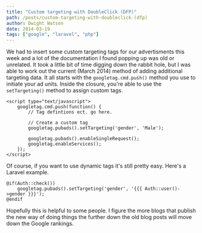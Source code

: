 ```yaml
---
title: "Custom targeting with DoubleClick (DFP)"
path: /posts/custom-targeting-with-doubleclick-(dfp)
author: Dwight Watson
date: 2014-03-19
tags: ["google", "laravel", "php"]
---
```


We had to insert some custom targeting tags for our advertisments this week and a lot of the documentation I found popping up was old or unrelated. It took a little bit of time digging down the rabbit hole, but I was able to work out the current (March 2014) method of adding additional targeting data. It all starts with the `googletag.cmd.push()` method you use to initiate your ad units. Inside the closure, you're able to use the `setTargeting()` method to assign custom tags.

    <script type="text/javascript">
	    googletag.cmd.push(function() {
		    // Tag defintions ect. go here.

		    // Create a custom tag
		    googletag.pubads().setTargeting('gender', 'Male');

		    googletag.pubads().enableSingleRequest();
		    googletag.enableServices();
	    });
    </script>

Of course, if you want to use dynamic tags it's still pretty easy. Here's a Laravel example.

    @if(Auth::check())
	    googletag.pubads().setTargeting('gender', '{{{ Auth::user()->gender }}}');
    @endif

Hopefully this is helpful to some people. I figure the more blogs that publish the new way of doing things the further down the old blog posts will move down the Google rankings.
